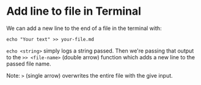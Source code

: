 # Add line to file in Terminal

We can add a new line to the end of a file in the terminal with:

```
echo "Your text" >> your-file.md
```

`echo <string>` simply logs a string passed. Then we're passing that output to the `>> <file-name>` (double arrow) function which adds a new line to the passed file name.

Note: `>` (single arrow) overwrites the entire file with the give input.
